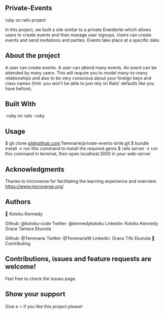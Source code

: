 ## Private-Events

ruby on rails project

In this project, we built a site similar to a private Eventbrite which allows users to create events and then manage user signups. Users can create events and send invitations and parties. Events take place at a specific date.

## About the project
A user can create events. A user can attend many events. An event can be attended by many users. This will require you to model many-to-many relationships and also to be very conscious about your foreign keys and class names (hint: you won’t be able to just rely on Rails’ defaults like you have before).

## Built With
-ruby on rails
-ruby

## Usage
$ git clone git@github.com:Temmarie/private-events-brite.git
$ bundle install -> run this command to install the required gems
$ rails server -> run this command in terminal, then open localhost.3000 in your web-server

## Acknowledgments
Thanks to microverse for facilitating the learning experience and overview.
https://www.microverse.org/


## Authors
👤 Kotoku Kennedy

Github: @kotoku-code
Twitter: @kennedykotoku
Linkedin: Kotoku Kennedy
Grace Tamara Ekunola

Github: @Temmarie
Twitter: @TemmarieW
Linkedin: Grace Tife Ekunola
🤝 Contributing

## Contributions, issues and feature requests are welcome!

Feel free to check the issues page.

## Show your support
Give a ⭐️ if you like this project please!